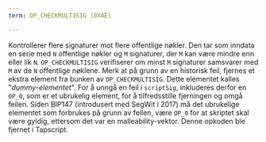 ```yaml
---
term: OP_CHECKMULTISIG (0XAE)

---
```

Kontrollerer flere signaturer mot flere offentlige nøkler. Den tar som inndata en serie med `N` offentlige nøkler og `M` signaturer, der `M` kan være mindre enn eller lik `N`. `OP_CHECKMULTISIG` verifiserer om minst `M` signaturer samsvarer med `M` av de `N` offentlige nøklene. Merk at på grunn av en historisk feil, fjernes et ekstra element fra bunken av `OP_CHECKMULTISIG`. Dette elementet kalles "*dummy-elementet*". For å unngå en feil i `scriptSig`, inkluderes derfor en `OP_0`, som er et ubrukelig element, for å tilfredsstille fjerningen og omgå feilen. Siden BIP147 (introdusert med SegWit i 2017) må det ubrukelige elementet som forbrukes på grunn av feilen, være `OP_0` for at skriptet skal være gyldig, ettersom det var en malleability-vektor. Denne opkoden ble fjernet i Tapscript.